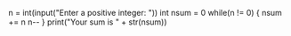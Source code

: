 
n = int(input("Enter a positive integer: "))
int nsum = 0
while(n != 0)
{
  nsum += n
  n--
}
print("Your sum is " + str(nsum))

